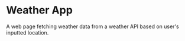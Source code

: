 # Weather App
A web page fetching weather data from a weather API based on user's inputted location.
